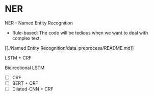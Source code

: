 # NER
NER - Named Entity Recognition
- Rule-based: The code will be tedious when we want to deal with complex text.

[[./Named Entity Recognition/data_preprocess/README.md]]




LSTM + CRF

Bidirectional LSTM   

- [ ] CRF
- [ ] BERT + CRF
- [ ] Dilated-CNN + CRF 
